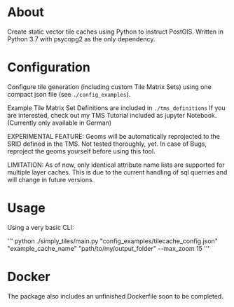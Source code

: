 # About
Create static vector tile caches using Python to instruct PostGIS.
Written in Python 3.7 with psycopg2 as the only dependency.

# Configuration
Configure tile generation (including custom Tile Matrix Sets)
using one compact json file (see `./config_examples`).

Example Tile Matrix Set Definitions are included in `./tms_definitions`
If you are interested, check out my TMS Tutorial included as jupyter Notebook.
(Currently only available in German)

EXPERIMENTAL FEATURE:
Geoms will be automatically reprojected to the SRID defined in the TMS. 
Not tested thoroughly, yet. In case of Bugs, reproject the geoms yourself before using this tool.

LIMITATION: 
As of now, only identical attribute name lists are supported for
multiple layer caches. This is due to the current handling of sql querries and will change in future versions.

# Usage
Using a very basic CLI:

'''
python ./simply_tiles/main.py "config_examples/tilecache_config.json" "example_cache_name" "path/to/my/output_folder" --max_zoom 15
'''

# Docker
The package also includes an unfinished Dockerfile soon to be completed.